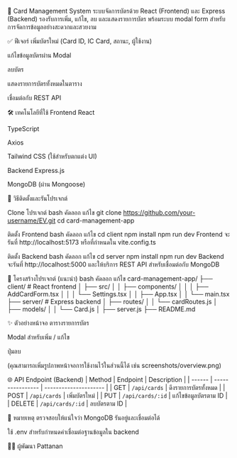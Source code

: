 🧾 Card Management System ระบบจัดการบัตรด้วย React (Frontend) และ Express (Backend) รองรับการเพิ่ม, แก้ไข, ลบ และแสดงรายการบัตร พร้อมระบบ modal form สำหรับการจัดการข้อมูลอย่างสะดวกและสวยงาม

✅ ฟีเจอร์ เพิ่มบัตรใหม่ (Card ID, IC Card, สถานะ, ผู้ใช้งาน)

แก้ไขข้อมูลบัตรผ่าน Modal

ลบบัตร

แสดงรายการบัตรทั้งหมดในตาราง

เชื่อมต่อกับ REST API

🛠 เทคโนโลยีที่ใช้ Frontend React

TypeScript

Axios

Tailwind CSS (ใช้สำหรับตกแต่ง UI)

Backend Express.js

MongoDB (ผ่าน Mongoose)

🚀 วิธีติดตั้งและรันโปรเจกต์

Clone โปรเจกต์ bash คัดลอก แก้ไข git clone https://github.com/your-username/EV.git cd card-management-app

ติดตั้ง Frontend bash คัดลอก แก้ไข cd client npm install npm run dev Frontend จะรันที่ http://localhost:5173 หรือที่กำหนดใน vite.config.ts

ติดตั้ง Backend bash คัดลอก แก้ไข cd server npm install npm run dev Backend จะรันที่ http://localhost:5000 และให้บริการ REST API สำหรับเชื่อมต่อกับ MongoDB

📁 โครงสร้างโปรเจกต์ (แนะนำ) bash คัดลอก แก้ไข 
card-management-app/
├── client/                # React frontend
│   ├── src/
│   │   ├── components/
│   │   │   ├── AddCardForm.tsx
│   │   │   └── Settings.tsx
│   │   ├── App.tsx
│   │   └── main.tsx
├── server/                # Express backend
│   ├── routes/
│   │   └── cardRoutes.js
│   ├── models/
│   │   └── Card.js
│   ├── server.js
├── README.md

✨ ตัวอย่างหน้าจอ ตารางรายการบัตร

Modal สำหรับเพิ่ม / แก้ไข

ปุ่มลบ

(คุณสามารถเพิ่มรูปภาพหน้าจอการใช้งานไว้ในส่วนนี้ได้ เช่น screenshots/overview.png)

🌐 API Endpoint (Backend)
| Method | Endpoint         | Description           |
| ------ | ---------------- | --------------------- |
| GET    | `/api/cards`     | ดึงรายการบัตรทั้งหมด  |
| POST   | `/api/cards`     | เพิ่มบัตรใหม่         |
| PUT    | `/api/cards/:id` | แก้ไขข้อมูลบัตรตาม ID |
| DELETE | `/api/cards/:id` | ลบบัตรตาม ID          |


📌 หมายเหตุ ตรวจสอบให้แน่ใจว่า MongoDB รันอยู่และเชื่อมต่อได้

ใช้ .env สำหรับกำหนดค่าเชื่อมต่อฐานข้อมูลใน backend

🧑‍💻 ผู้พัฒนา Pattanan